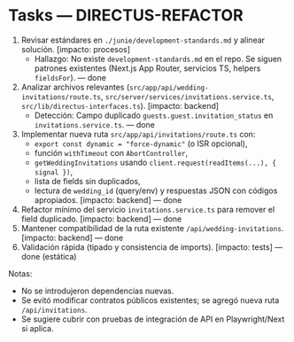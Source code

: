 # Tasks — DIRECTUS-REFACTOR

1. Revisar estándares en `./junie/development-standards.md` y alinear solución. [impacto: procesos]
   - Hallazgo: No existe `development-standards.md` en el repo. Se siguen patrones existentes (Next.js App Router, servicios TS, helpers `fieldsFor`). — done
2. Analizar archivos relevantes (`src/app/api/wedding-invitations/route.ts`, `src/server/services/invitations.service.ts`, `src/lib/directus-interfaces.ts`). [impacto: backend]
   - Detección: Campo duplicado `guests.guest.invitation_status` en `invitations.service.ts`. — done
3. Implementar nueva ruta `src/app/api/invitations/route.ts` con:
   - `export const dynamic = "force-dynamic"` (o ISR opcional),
   - función `withTimeout` con `AbortController`,
   - `getWeddingInvitations` usando `client.request(readItems(...), { signal })`,
   - lista de fields sin duplicados,
   - lectura de `wedding_id` (query/env) y respuestas JSON con códigos apropiados. [impacto: backend]
   — done
4. Refactor mínimo del servicio `invitations.service.ts` para remover el field duplicado. [impacto: backend]
   — done
5. Mantener compatibilidad de la ruta existente `/api/wedding-invitations`. [impacto: backend]
   — done
6. Validación rápida (tipado y consistencia de imports). [impacto: tests]
   — done (estática)

Notas:
- No se introdujeron dependencias nuevas.
- Se evitó modificar contratos públicos existentes; se agregó nueva ruta `/api/invitations`.
- Se sugiere cubrir con pruebas de integración de API en Playwright/Next si aplica.
